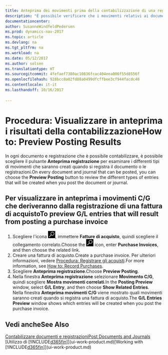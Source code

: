 ```yaml
---
title: Anteprima dei movimenti prima della contabilizzazione di una registrazione o di un documento
description: "È possibile verificare che i movimenti relativi ai documenti e alle registrazioni siano accurati, prima di registrarli in contabilità generale."
documentationcenter: 
author: SusanneWindfeldPedersen
ms.prod: dynamics-nav-2017
ms.topic: article
ms.devlang: na
ms.tgt_pltfrm: na
ms.workload: na
ms.date: 05/12/2017
ms.author: solsen
ms.translationtype: HT
ms.sourcegitcommit: 4fefaef7380ac10836fcac404eea006f55d8556f
ms.openlocfilehash: 928bcc8a02fd88a0499dfcffbee3cf944facdc48
ms.contentlocale: it-it
ms.lasthandoff: 10/16/2017

---
```

# <a name="how-to-preview-posting-results"></a><span data-ttu-id="2e276-103">Procedura: Visualizzare in anteprima i risultati della contabilizzazione</span><span class="sxs-lookup"><span data-stu-id="2e276-103">How to: Preview Posting Results</span></span>
<span data-ttu-id="2e276-104">In ogni documento e registrazione che è possibile contabilizzare, è possibile scegliere il pulsante **Anteprima registrazione** per esaminare i differenti tipi di movimenti che saranno creati quando si registra il documento o le registrazioni.</span><span class="sxs-lookup"><span data-stu-id="2e276-104">On every document and journal that can be posted, you can choose the **Preview Posting** button to review the different types of entries that will be created when you post the document or journal.</span></span>

## <a name="to-preview-gl-entries-that-will-result-from-posting-a-purchase-invoice"></a><span data-ttu-id="2e276-105">Per visualizzare in anteprima i movimenti C/G che deriveranno dalla registrazione di una fattura di acquisto</span><span class="sxs-lookup"><span data-stu-id="2e276-105">To preview G/L entries that will result from posting a purchase invoice</span></span>
1. <span data-ttu-id="2e276-106">Scegliere l'icona ![Cerca pagina o report](media/ui-search/search_small.png "icona Cerca pagina o report"), immettere **Fatture di acquisto**, quindi scegliere il collegamento correlato.</span><span class="sxs-lookup"><span data-stu-id="2e276-106">Choose the ![Search for Page or Report](media/ui-search/search_small.png "Search for Page or Report icon") icon, enter **Purchase Invoices**, and then choose the related link.</span></span>
2. <span data-ttu-id="2e276-107">Creare una fattura di acquisto.</span><span class="sxs-lookup"><span data-stu-id="2e276-107">Create a purchase invoice.</span></span> <span data-ttu-id="2e276-108">Per ulteriori informazioni, vedere [Procedura: Registrare gli acquisti](purchasing-how-record-purchases.md).</span><span class="sxs-lookup"><span data-stu-id="2e276-108">For more information, see [How to: Record Purchases](purchasing-how-record-purchases.md).</span></span>
3. <span data-ttu-id="2e276-109">Scegliere **Anteprima registrazione**.</span><span class="sxs-lookup"><span data-stu-id="2e276-109">Choose **Preview Posting**.</span></span>
4. <span data-ttu-id="2e276-110">Nella finestra **Anteprima registrazione** selezionare **Movimento C/G**, quindi scegliere **Mostra movimenti correlati**.</span><span class="sxs-lookup"><span data-stu-id="2e276-110">In the **Posting Preview** window, select **G/L Entry**, and then choose **Show Related Entries**.</span></span>  
   <span data-ttu-id="2e276-111">Nella finestra **Anteprima movimenti C/G** viene mostrato quali movimenti saranno creati quando si registra una fattura di acquisto.</span><span class="sxs-lookup"><span data-stu-id="2e276-111">The **G/L Entries Preview** window shows which entries will be created when you post the purchase invoice.</span></span>

## <a name="see-also"></a><span data-ttu-id="2e276-112">Vedi anche</span><span class="sxs-lookup"><span data-stu-id="2e276-112">See Also</span></span>
[<span data-ttu-id="2e276-113">Contabilizzare documenti e registrazioni</span><span class="sxs-lookup"><span data-stu-id="2e276-113">Post Documents and Journals</span></span>](ui-post-documents-journals.md)  
<span data-ttu-id="2e276-114">[Utilizzo di [!INCLUDE[d365fin](includes/d365fin_md.md)]](ui-work-product.md)</span><span class="sxs-lookup"><span data-stu-id="2e276-114">[Working with [!INCLUDE[d365fin](includes/d365fin_md.md)]](ui-work-product.md)</span></span>


